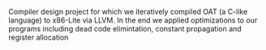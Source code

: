 Compiler design project for which we iteratively compiled OAT (a C-like language) to x86-Lite via LLVM. In the end we applied optimizations to our programs including dead code elimintation, constant propagation and register allocation
